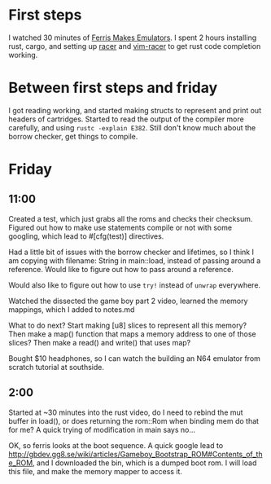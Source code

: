 # First steps

  I watched 30 minutes of [Ferris Makes Emulators](https://www.youtube.com/playlist?list=PL-sXmdrqqYYcznDg4xwAJWQgNL2gRray2). I spent 2 hours installing rust, cargo, and setting up [racer](https://github.com/phildawes/racer) and [vim-racer](https://github.com/racer-rust/vim-racer) to get rust code completion working.

# Between first steps and friday

  I got reading working, and started making structs to represent and print out headers of cartridges. Started to read the output of the compiler more carefully, and using `rustc -explain E382`. Still don't know much about the borrow checker, get things to compile.

# Friday

## 11:00

 Created a test, which just grabs all the roms and checks their checksum.
 Figured out how to make use statements compile or not with some googling, which lead to #[cfg(test)] directives.

 Had a little bit of issues with the borrow checker and lifetimes, so I think I am copying with filename: String in main::load, instead of passing around a reference. Would like to figure out how to pass around a reference.

 Would also like to figure out how to use `try!` instead of `unwrap` everywhere.

 Watched the dissected the game boy part 2 video, learned the memory mappings, which I added to notes.md

  What to do next?
    Start making [u8] slices to represent all this memory?
    Then make a map() function that maps a memory address to one of those slices?
    Then make a read() and write() that uses map?

  Bought $10 headphones, so I can watch the building an N64 emulator from scratch tutorial at southside.

## 2:00

  Started at ~30 minutes into the rust video, do I need to rebind the mut buffer in load(), or does returning the rom::Rom when binding mem do that for me?
  A quick trying of modification in main says no...

  OK, so ferris looks at the boot sequence. A quick google lead to http://gbdev.gg8.se/wiki/articles/Gameboy_Bootstrap_ROM#Contents_of_the_ROM, and I downloaded the bin, which is a dumped boot rom. I will load this file, and make the memory mapper to access it.
